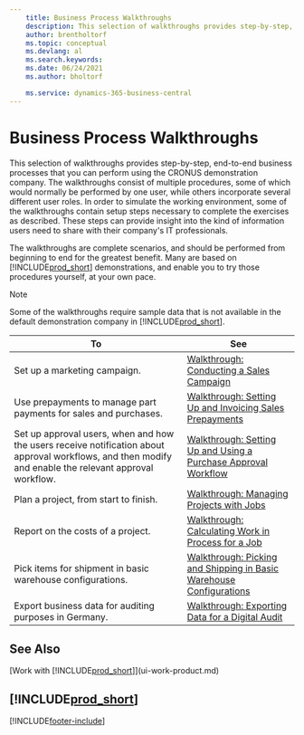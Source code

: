 ```yaml
---
    title: Business Process Walkthroughs
    description: This selection of walkthroughs provides step-by-step, end-to-end business processes that you can perform using the CRONUS demonstration company. 
    author: brentholtorf
    ms.topic: conceptual
    ms.devlang: al
    ms.search.keywords:
    ms.date: 06/24/2021
    ms.author: bholtorf

    ms.service: dynamics-365-business-central
---
```

# Business Process Walkthroughs

This selection of walkthroughs provides step-by-step, end-to-end business processes that you can perform using the CRONUS demonstration company. The walkthroughs consist of multiple procedures, some of which would normally be performed by one user, while others incorporate several different user roles. In order to simulate the working environment, some of the walkthroughs contain setup steps necessary to complete the exercises as described. These steps can provide insight into the kind of information users need to share with their company's IT professionals.  

 The walkthroughs are complete scenarios, and should be performed from beginning to end for the greatest benefit. Many are based on [!INCLUDE[prod_short](includes/prod_short.md)] demonstrations, and enable you to try those procedures yourself, at your own pace.  

> [!NOTE]
> Some of the walkthroughs require sample data that is not available in the default demonstration company in [!INCLUDE[prod_short](includes/prod_short.md)]. <!--For more information, see [Sandbox Environments](admin-sandbox-environments.md). -->

|To|See|  
|--------|---------|  
|Set up a marketing campaign.|[Walkthrough: Conducting a Sales Campaign](walkthrough-conducting-a-sales-campaign.md)|  
|Use prepayments to manage part payments for sales and purchases. <!-- **Requires complete sample data** --> |[Walkthrough: Setting Up and Invoicing Sales Prepayments](walkthrough-setting-up-and-invoicing-sales-prepayments.md)|  
|Set up approval users, when and how the users receive notification about approval workflows, and then modify and enable the relevant approval workflow.|[Walkthrough: Setting Up and Using a Purchase Approval Workflow](walkthrough-setting-up-and-using-a-purchase-approval-workflow.md)|  
|Plan a project, from start to finish. <!-- **Requires complete sample data** --> |[Walkthrough: Managing Projects with Jobs](walkthrough-managing-projects-with-jobs.md)|  
|Report on the costs of a project. <!-- **Requires complete sample data** --> |[Walkthrough: Calculating Work in Process for a Job](walkthrough-calculating-work-in-process-for-a-job.md)|  
|Pick items for shipment in basic warehouse configurations. <!-- **Requires complete sample data** --> |[Walkthrough: Picking and Shipping in Basic Warehouse Configurations](walkthrough-picking-and-shipping-in-basic-warehousing.md)|  
|Export business data for auditing purposes in Germany.|[Walkthrough: Exporting Data for a Digital Audit](LocalFunctionality/Germany/walkthrough-exporting-data-for-a-digital-audit.md)|

<!-- |Assemble and ship items that are customized on the sales order. **Requires complete sample data** |[Walkthrough: Selling, Assembling, and Shipping Kits](walkthrough-selling-assembling-and-shipping-kits.md)|   -->
<!-- |Plan supply orders to fulfill demand automatically. **Requires complete sample data** |[Walkthrough: Planning Supplies Automatically](walkthrough-planning-supplies-automatically.md)|   -->
<!-- |Plan supply orders to fulfill demand manually. **Requires complete sample data** |[Walkthrough: Planning Supplies Manually](walkthrough-planning-supplies-manually.md)|   -->
<!-- |Put received items away in basic warehouse configurations. **Requires complete sample data** |[Walkthrough: Receiving and Putting Away in Basic Warehouse Configurations](walkthrough-receiving-and-putting-away-in-basic-warehousing.md)|   -->
<!-- |Put received items away in advanced warehouse configurations. **Requires complete sample data**|[Walkthrough: Receiving and Putting Away in advanced warehouse configurations](walkthrough-receiving-and-putting-away-in-advanced-warehousing.md)|   -->
<!-- |Perform defects management. **Requires complete sample data** |[Walkthrough: Tracing Serial-Lot Numbers](walkthrough-tracing-serial-lot-numbers.md)| -->

## See Also

[Work with [!INCLUDE[prod_short](includes/prod_short.md)]](ui-work-product.md)  

## [!INCLUDE[prod_short](includes/free_trial_md.md)]  


[!INCLUDE[footer-include](includes/footer-banner.md)]
